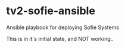 # tv2-sofie-ansible
Ansible playbook for deploying Sofie Systems

This is in it´s initial state, and NOT working..
